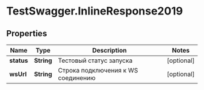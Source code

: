 # TestSwagger.InlineResponse2019

## Properties

Name | Type | Description | Notes
------------ | ------------- | ------------- | -------------
**status** | **String** | Тестовый статус запуска | [optional] 
**wsUrl** | **String** | Строка подключения к WS соединению | [optional] 



